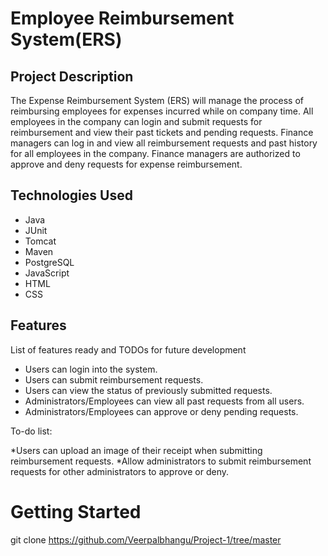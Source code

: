 # Employee Reimbursement System(ERS)

## Project Description
The Expense Reimbursement System (ERS) will manage the process of reimbursing employees for expenses incurred while on company time. All employees in the company can login and submit requests for reimbursement and view their past tickets and pending requests. Finance managers can log in and view all reimbursement requests and past history for all employees in the company. Finance managers are authorized to approve and deny requests for expense reimbursement.

## Technologies Used

* Java
* JUnit
* Tomcat
* Maven
* PostgreSQL
* JavaScript
* HTML
* CSS

## Features
List of features ready and TODOs for future development

* Users can login into the system.
* Users can submit reimbursement requests.
* Users can view the status of previously submitted requests.
* Administrators/Employees can view all past requests from all users.
* Administrators/Employees can approve or deny pending requests.

To-do list:

*Users can upload an image of their receipt when submitting reimbursement requests.
*Allow administrators to submit reimbursement requests for other administrators to approve or deny.

# Getting Started
git clone https://github.com/Veerpalbhangu/Project-1/tree/master



